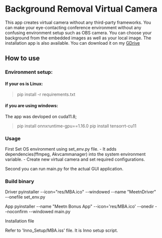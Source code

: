 # Background Removal Virtual Camera

This app creates virtual camera without any third-party frameworks. You can make your eye-contacting conference environment without any confusing environment setup such as OBS camera.
You can choose your background from the embedded images as well as your local image.
The installation app is also available.
You can download it on my [GDrive](https://drive.google.com/file/d/1LbQwFXMISyfQKMjPmlgEbi52qYaJGuJv/view?usp=drive_link)

## How to use


### Environment setup:
#### If your os is Linux:
> pip install -r requirements.txt


#### if you are using windows:

The app was devloped on cuda11.8;
> pip install onnxruntime-gpu==1.16.0
> pip install tensorrt-cu11

### Usage
First Set OS environment using set_env.py file.
    - It adds dependencies(ffmpeg, Akvcammanager) into the system environment variable.
    - Create new virtual camera and set required configurations.

Second you can run main.py for the actual GUI application.


### Build binary
Driver 
pyinstaller --icon="res/MBA.ico" --windowed --name "MeetnDriver" --onefile set_env.py

App
pyinstaller --name "Meetn Bonus App" --icon='res/MBA.ico' --onedir --noconfirm --windowed main.py

Installation file

Refer to 'Inno_Setup/MBA.iss' file. It is Inno setup script.
